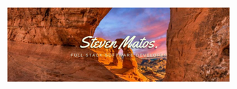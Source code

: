 <h1 align="center">
  <a href="https://stevenmportfolio.com/" target="_blank">
    <img src="https://github.com/Steven-matos/Steven-matos/blob/master/assets/Banner.png" alt="Banner for Steven Matos Github" />
  </a>
</h1>
